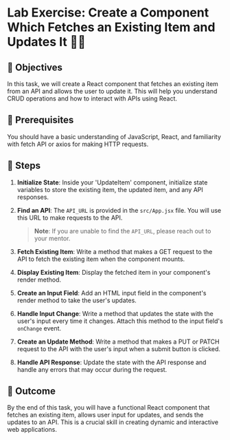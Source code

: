 # Lab Exercise: Create a Component Which Fetches an Existing Item and Updates It 📝🔄

## 🎯 Objectives

In this task, we will create a React component that fetches an existing item from an API and allows the user to update it. This will help you understand CRUD operations and how to interact with APIs using React.

## 🧐 Prerequisites

You should have a basic understanding of JavaScript, React, and familiarity with fetch API or axios for making HTTP requests.

## 🚀 Steps

1. **Initialize State**: Inside your 'UpdateItem' component, initialize state variables to store the existing item, the updated item, and any API responses.

2. **Find an API**: The `API_URL` is provided in the `src/App.jsx` file. You will use this URL to make requests to the API. 
   > **Note**: If you are unable to find the `API_URL`, please reach out to your mentor.

3. **Fetch Existing Item**: Write a method that makes a GET request to the API to fetch the existing item when the component mounts.

4. **Display Existing Item**: Display the fetched item in your component's render method.

5. **Create an Input Field**: Add an HTML input field in the component's render method to take the user's updates.

6. **Handle Input Change**: Write a method that updates the state with the user's input every time it changes. Attach this method to the input field's `onChange` event.

7. **Create an Update Method**: Write a method that makes a PUT or PATCH request to the API with the user's input when a submit button is clicked.

8. **Handle API Response**: Update the state with the API response and handle any errors that may occur during the request.

## 🏁 Outcome

By the end of this task, you will have a functional React component that fetches an existing item, allows user input for updates, and sends the updates to an API. This is a crucial skill in creating dynamic and interactive web applications.
